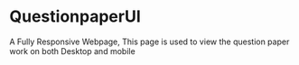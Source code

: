 # QuestionpaperUI
A Fully Responsive Webpage, This page is used to view the question paper work on both Desktop and mobile
